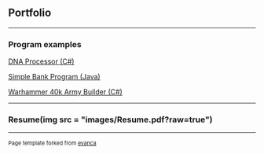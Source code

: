## Portfolio

---

### Program examples

[DNA Processor (C#)](https://github.com/jamclaub/DNAcore3.git)

[Simple Bank Program (Java)](https://github.com/jamclaub/JavaBank.git)


[Warhammer 40k Army Builder (C#)](https://github.com/Ian1993/352-Semester-Group-Project.git)

---
 ### Resume(img src = "images/Resume.pdf?raw=true")
 
 
 ---
<p style="font-size:11px">Page template forked from <a href="https://github.com/evanca/quick-portfolio">evanca</a></p>
<!-- Remove above link if you don't want to attibute -->

